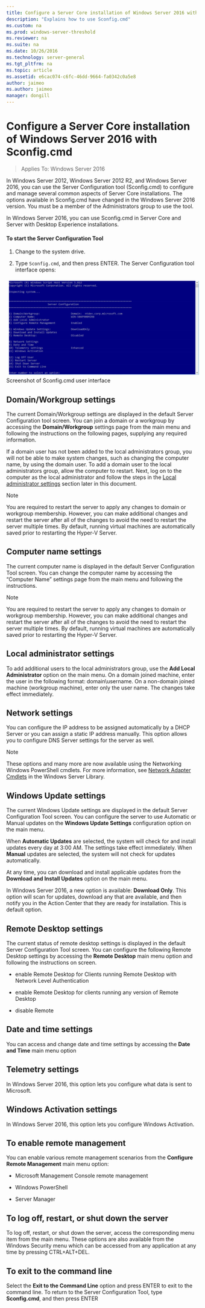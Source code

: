 ```yaml
---
title: Configure a Server Core installation of Windows Server 2016 with Sconfig.cmd
description: "Explains how to use Sconfig.cmd" 
ms.custom: na
ms.prod: windows-server-threshold
ms.reviewer: na
ms.suite: na
ms.date: 10/26/2016
ms.technology: server-general
ms.tgt_pltfrm: na
ms.topic: article
ms.assetid: e6cac074-c6fc-46dd-9664-fa0342c0a5e8
author: jaimeo
ms.author: jaimeo
manager: dongill
---
```

# Configure a Server Core installation of Windows Server 2016 with Sconfig.cmd
> Applies To: Windows Server 2016

In Windows Server 2012, Windows Server 2012 R2, and Windows Server 2016, you can use the Server Configuration tool (Sconfig.cmd) to configure and manage several common aspects of Server Core installations. The options available in Sconfig.cmd have changed in the Windows Server 2016 version. You must be a member of the Administrators group to use the tool.  
  
In Windows Server 2016, you can use Sconfig.cmd in Server Core and Server with Desktop Experience installations. 
  
#### To start the Server Configuration Tool  
  
1.  Change to the system drive.  
  
2.  Type `Sconfig.cmd`, and then press ENTER. The Server Configuration tool interface opens:  
  
 <img src="mainsconfigpage.png" style='float:left; padding:.5em;' alt="Screenshot of Sconfig.cmd user interface">  
Screenshot of Sconfig.cmd user interface  
  
##  <a name="BKMK_Domainworkgroup"></a> Domain/Workgroup settings  
 The current Domain/Workgroup settings are displayed in the default Server Configuration tool screen. You can join a domain or a workgroup by accessing the **Domain/Workgroup** settings page from the main menu and following the instructions on the following pages, supplying any required information.  
  
 If a domain user has not been added to the local administrators group, you will not be able to make system changes, such as changing the computer name, by using the domain user. To add a domain user to the local administrators group, allow the computer to restart. Next, log on to the computer as the local administrator and follow the steps in the [Local administrator settings](assetId:///3c2f8ca4-6adc-4ebd-8daf-eb0de16c2c7d#BKMK_Localadministratorsettings) section later in this document.  
  
> [!NOTE]
>  You are required to restart the server to apply any changes to domain or workgroup membership. However, you can make additional changes and restart the server after all of the changes to avoid the need to restart the server multiple times. By default, running virtual machines are automatically saved prior to restarting the Hyper-V Server.  
  
## Computer name settings  
 The current computer name is displayed in the default Server Configuration Tool screen. You can change the computer name by accessing the “Computer Name” settings page from the main menu and following the instructions.  
  
> [!NOTE]
>  You are required to restart the server to apply any changes to domain or workgroup membership. However, you can make additional changes and restart the server after all of the changes to avoid the need to restart the server multiple times. By default, running virtual machines are automatically saved prior to restarting the Hyper-V Server.  
  
##  <a name="BKMK_Localadministratorsettings"></a> Local administrator settings  
 To add additional users to the local administrators group, use the **Add Local Administrator** option on the main menu. On a domain joined machine, enter the user in the following format: domain\username. On a non-domain joined machine (workgroup machine), enter only the user name. The changes take effect immediately.  
  
## Network settings  
 You can configure the IP address to be assigned automatically by a DHCP Server or you can assign a static IP address manually. This option allows you to configure DNS Server settings for the server as well.  
  
> [!NOTE]
>  These options and many more are now available using the Networking Windows PowerShell cmdlets. For more information, see [Network Adapter Cmdlets](http://technet.microsoft.com/library/jj134956.aspx) in the Windows Server Library.  
  
## Windows Update settings  
 The current Windows Update settings are displayed in the default Server Configuration Tool screen. You can configure the server to use Automatic or Manual updates on the **Windows Update Settings** configuration option on the main menu.  
  
 When **Automatic Updates** are selected, the system will check for and install updates every day at 3:00 AM. The settings take effect immediately. When **Manual** updates are selected, the system will not check for updates automatically.  
  
 At any time, you can download and install applicable updates from the **Download and Install Updates** option on the main menu.

 In Windows Server 2016, a new option is available: **Download Only**. This option will scan for updates, download any that are available, and then notify you in the Action Center that they are ready for installation. This is default option.  
  
## Remote Desktop settings  
 The current status of remote desktop settings is displayed in the default Server Configuration Tool screen. You can configure the following Remote Desktop settings by accessing the **Remote Desktop** main menu option and following the instructions on screen.  
  
-   enable Remote Desktop for Clients running Remote Desktop with Network Level Authentication  
  
-   enable Remote Desktop for clients running any version of Remote Desktop  
  
-   disable Remote  
  
## Date and time settings  
 You can access and change date and time settings by accessing the **Date and Time** main menu option 

## Telemetry settings
In Windows Server 2016, this option lets you configure what data is sent to Microsoft.

## Windows Activation settings
In Windows Server 2016, this option lets you configure Windows Activation.
  
## To enable remote management  
 You can enable various remote management scenarios from the **Configure Remote Management** main menu option:  
  
-   Microsoft Management Console remote management  
  
-   Windows PowerShell  
  
-   Server Manager  
  
## To log off, restart, or shut down the server  
 To log off, restart, or shut down the server, access the corresponding menu item from the main menu. These options are also available from the Windows Security menu which can be accessed from any application at any time by pressing CTRL+ALT+DEL.  
  
## To exit to the command line  
 Select the **Exit to the Command Line** option and press ENTER to exit to the command line. To return to the Server Configuration Tool, type **Sconfig.cmd**, and then press ENTER